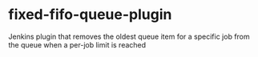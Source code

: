 # fixed-fifo-queue-plugin
Jenkins plugin that removes the oldest queue item for a specific job from the queue when a per-job limit is reached
